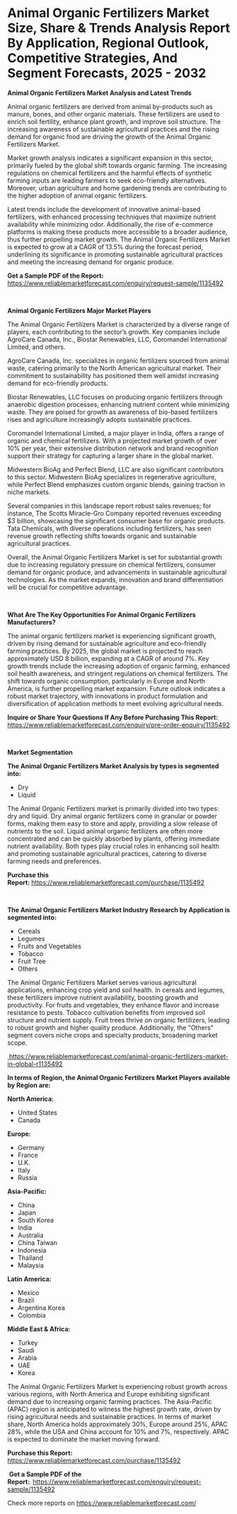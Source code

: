 <p><h1>Animal Organic Fertilizers Market Size, Share & Trends Analysis Report By Application, Regional Outlook, Competitive Strategies, And Segment Forecasts, 2025 - 2032</h1></p><p><strong>Animal Organic Fertilizers Market Analysis and Latest Trends</strong></p>
<p><p>Animal organic fertilizers are derived from animal by-products such as manure, bones, and other organic materials. These fertilizers are used to enrich soil fertility, enhance plant growth, and improve soil structure. The increasing awareness of sustainable agricultural practices and the rising demand for organic food are driving the growth of the Animal Organic Fertilizers Market.</p><p>Market growth analysis indicates a significant expansion in this sector, primarily fueled by the global shift towards organic farming. The increasing regulations on chemical fertilizers and the harmful effects of synthetic farming inputs are leading farmers to seek eco-friendly alternatives. Moreover, urban agriculture and home gardening trends are contributing to the higher adoption of animal organic fertilizers.</p><p>Latest trends include the development of innovative animal-based fertilizers, with enhanced processing techniques that maximize nutrient availability while minimizing odor. Additionally, the rise of e-commerce platforms is making these products more accessible to a broader audience, thus further propelling market growth. The Animal Organic Fertilizers Market is expected to grow at a CAGR of 13.5% during the forecast period, underlining its significance in promoting sustainable agricultural practices and meeting the increasing demand for organic produce.</p></p>
<p><strong>Get a Sample PDF of the Report:&nbsp;</strong> <a href="https://www.reliablemarketforecast.com/enquiry/request-sample/1135492?utm_campaign=3049&utm_medium=2&utm_source=Github&utm_content=ia&utm_term=25032025&utm_id=animal-organic-fertilizers">https://www.reliablemarketforecast.com/enquiry/request-sample/1135492</a></p>
<p>&nbsp;</p>
<p><strong>Animal Organic Fertilizers Major Market Players</strong></p>
<p><p>The Animal Organic Fertilizers Market is characterized by a diverse range of players, each contributing to the sector’s growth. Key companies include AgroCare Canada, Inc., Biostar Renewables, LLC, Coromandel International Limited, and others. </p><p>AgroCare Canada, Inc. specializes in organic fertilizers sourced from animal waste, catering primarily to the North American agricultural market. Their commitment to sustainability has positioned them well amidst increasing demand for eco-friendly products.</p><p>Biostar Renewables, LLC focuses on producing organic fertilizers through anaerobic digestion processes, enhancing nutrient content while minimizing waste. They are poised for growth as awareness of bio-based fertilizers rises and agriculture increasingly adopts sustainable practices.</p><p>Coromandel International Limited, a major player in India, offers a range of organic and chemical fertilizers. With a projected market growth of over 10% per year, their extensive distribution network and brand recognition support their strategy for capturing a larger share in the global market.</p><p>Midwestern BioAg and Perfect Blend, LLC are also significant contributors to this sector. Midwestern BioAg specializes in regenerative agriculture, while Perfect Blend emphasizes custom organic blends, gaining traction in niche markets.</p><p>Several companies in this landscape report robust sales revenues; for instance, The Scotts Miracle-Gro Company reported revenues exceeding $3 billion, showcasing the significant consumer base for organic products. Tata Chemicals, with diverse operations including fertilizers, has seen revenue growth reflecting shifts towards organic and sustainable agricultural practices.</p><p>Overall, the Animal Organic Fertilizers Market is set for substantial growth due to increasing regulatory pressure on chemical fertilizers, consumer demand for organic produce, and advancements in sustainable agricultural technologies. As the market expands, innovation and brand differentiation will be crucial for competitive advantage.</p></p>
<p>&nbsp;</p>
<p><strong>What Are The Key Opportunities For Animal Organic Fertilizers Manufacturers?</strong></p>
<p><p>The animal organic fertilizers market is experiencing significant growth, driven by rising demand for sustainable agriculture and eco-friendly farming practices. By 2025, the global market is projected to reach approximately USD 8 billion, expanding at a CAGR of around 7%. Key growth trends include the increasing adoption of organic farming, enhanced soil health awareness, and stringent regulations on chemical fertilizers. The shift towards organic consumption, particularly in Europe and North America, is further propelling market expansion. Future outlook indicates a robust market trajectory, with innovations in product formulation and diversification of application methods to meet evolving agricultural needs.</p></p>
<p><strong>Inquire or Share Your Questions If Any Before Purchasing This Report:</strong> <a href="https://www.reliablemarketforecast.com/enquiry/pre-order-enquiry/1135492?utm_campaign=3049&utm_medium=2&utm_source=Github&utm_content=ia&utm_term=25032025&utm_id=animal-organic-fertilizers">https://www.reliablemarketforecast.com/enquiry/pre-order-enquiry/1135492</a></p>
<p>&nbsp;</p>
<p><strong>Market Segmentation</strong></p>
<p><strong>The Animal Organic Fertilizers Market Analysis by types is segmented into:</strong></p>
<p><ul><li>Dry</li><li>Liquid</li></ul></p>
<p><p>The Animal Organic Fertilizers market is primarily divided into two types: dry and liquid. Dry animal organic fertilizers come in granular or powder forms, making them easy to store and apply, providing a slow release of nutrients to the soil. Liquid animal organic fertilizers are often more concentrated and can be quickly absorbed by plants, offering immediate nutrient availability. Both types play crucial roles in enhancing soil health and promoting sustainable agricultural practices, catering to diverse farming needs and preferences.</p></p>
<p><strong>Purchase this Report:&nbsp;</strong><a href="https://www.reliablemarketforecast.com/purchase/1135492?utm_campaign=3049&utm_medium=2&utm_source=Github&utm_content=ia&utm_term=25032025&utm_id=animal-organic-fertilizers">https://www.reliablemarketforecast.com/purchase/1135492</a></p>
<p>&nbsp;</p>
<p><strong>The Animal Organic Fertilizers Market Industry Research by Application is segmented into:</strong></p>
<p><ul><li>Cereals</li><li>Legumes</li><li>Fruits and Vegetables</li><li>Tobacco</li><li>Fruit Tree</li><li>Others</li></ul></p>
<p><p>The Animal Organic Fertilizers Market serves various agricultural applications, enhancing crop yield and soil health. In cereals and legumes, these fertilizers improve nutrient availability, boosting growth and productivity. For fruits and vegetables, they enhance flavor and increase resistance to pests. Tobacco cultivation benefits from improved soil structure and nutrient supply. Fruit trees thrive on organic fertilizers, leading to robust growth and higher quality produce. Additionally, the "Others" segment covers niche crops and specialty products, broadening market scope.</p></p>
<p><a href="https://www.reliablemarketforecast.com/animal-organic-fertilizers-market-in-global-r1135492?utm_campaign=3049&utm_medium=2&utm_source=Github&utm_content=ia&utm_term=25032025&utm_id=animal-organic-fertilizers">&nbsp;https://www.reliablemarketforecast.com/animal-organic-fertilizers-market-in-global-r1135492</a></p>
<p><strong>In terms of Region, the Animal Organic Fertilizers Market Players available by Region are:</strong></p>
<p>
    <p> <strong> North America: </strong>
        <ul>
            <li>United States</li>
            <li>Canada</li>
        </ul>
        </p> 
    <p> <strong> Europe: </strong>
        <ul>
            <li>Germany</li>
            <li>France</li>
            <li>U.K.</li>
            <li>Italy</li>
            <li>Russia</li>
        </ul>
        </p> 
    <p> <strong> Asia-Pacific: </strong>
        <ul>
            <li>China</li>
            <li>Japan</li>
            <li>South Korea</li>
            <li>India</li>
            <li>Australia</li>
            <li>China Taiwan</li>
            <li>Indonesia</li>
            <li>Thailand</li>
            <li>Malaysia</li>
        </ul>
        </p> 
    <p> <strong> Latin America: </strong>
        <ul>
            <li>Mexico</li>
            <li>Brazil</li>
            <li>Argentina Korea</li>
            <li>Colombia</li>
        </ul>
        </p> 
    <p> <strong> Middle East & Africa: </strong>
        <ul>
            <li>Turkey</li>
            <li>Saudi</li>
            <li>Arabia</li>
            <li>UAE</li>
            <li>Korea</li>
        </ul>
    </p>
    </p>
<p><p>The Animal Organic Fertilizers Market is experiencing robust growth across various regions, with North America and Europe exhibiting significant demand due to increasing organic farming practices. The Asia-Pacific (APAC) region is anticipated to witness the highest growth rate, driven by rising agricultural needs and sustainable practices. In terms of market share, North America holds approximately 30%, Europe around 25%, APAC 28%, while the USA and China account for 10% and 7%, respectively. APAC is expected to dominate the market moving forward.</p></p>
<p><strong>Purchase this Report: </strong><a href="https://www.reliablemarketforecast.com/purchase/1135492?utm_campaign=3049&utm_medium=2&utm_source=Github&utm_content=ia&utm_term=25032025&utm_id=animal-organic-fertilizers">https://www.reliablemarketforecast.com/purchase/1135492</a></p>
<p>&nbsp;<strong>Get a Sample PDF of the Report:&nbsp;&nbsp;</strong><a href="https://www.reliablemarketforecast.com/enquiry/request-sample/1135492?utm_campaign=3049&utm_medium=2&utm_source=Github&utm_content=ia&utm_term=25032025&utm_id=animal-organic-fertilizers">https://www.reliablemarketforecast.com/enquiry/request-sample/1135492</a></p>
<p><strong></strong></p>
<p>Check more reports on <a href="https://www.reliablemarketforecast.com/?utm_campaign=3049&utm_medium=2&utm_source=Github&utm_content=ia&utm_term=25032025&utm_id=animal-organic-fertilizers">https://www.reliablemarketforecast.com/</a></p>